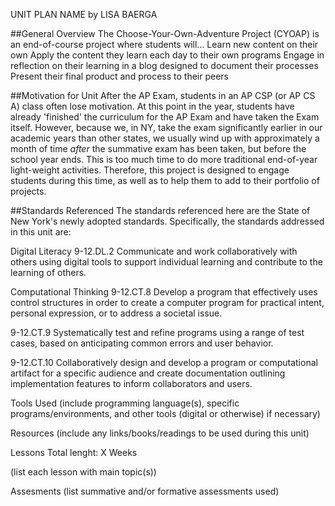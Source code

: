 UNIT PLAN NAME
by LISA BAERGA

##General Overview
The Choose-Your-Own-Adventure Project (CYOAP) is an end-of-course project where students will…
Learn new content on their own
Apply the content they learn each day to their own programs
Engage in reflection on their learning in a blog designed to document their processes
Present their final product and process to their peers


##Motivation for Unit
After the AP Exam, students in an AP CSP (or AP CS A) class often lose motivation. At this point
in the year, students have already 'finished' the curriculum for the AP Exam and have taken the
Exam itself. However, because we, in NY, take the exam significantly earlier in our academic years
than other states, we usually wind up with approximately a month of time *after* the summative exam
has been taken, but before the school year ends. This is too much time to do more traditional end-of-year light-weight activities. Therefore, this project is designed to engage students during this time, as well as to help them to add to their portfolio of projects.

##Standards Referenced
The standards referenced here are the State of New York's newly adopted standards.
Specifically, the standards addressed in this unit are:

Digital Literacy
9-12.DL.2 Communicate and work collaboratively with others using digital tools to support individual learning and contribute to the learning of others. 

Computational Thinking
9-12.CT.8 Develop a program that effectively uses control structures in order to create a computer program for practical intent, personal expression, or to address a societal issue. 

9-12.CT.9 Systematically test and refine programs using a range of test cases, based on anticipating common errors and user behavior.

9-12.CT.10 Collaboratively design and develop a program or computational artifact for a specific audience and create documentation outlining implementation features to inform collaborators and users.

Tools Used
(include programming language(s), specific programs/environments, and other tools (digital or otherwise) if necessary)

Resources
(include any links/books/readings to be used during this unit)

Lessons
Total lenght: X Weeks

(list each lesson with main topic(s))

Assesments
(list summative and/or formative assessments used)

